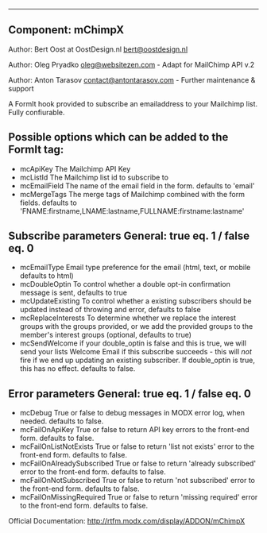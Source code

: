 --------------------
Component: mChimpX
--------------------
Author: Bert Oost at OostDesign.nl <bert@oostdesign.nl>

Author: Oleg Pryadko <oleg@websitezen.com> - Adapt for MailChimp API v.2

Author: Anton Tarasov <contact@antontarasov.com> - Further maintenance & support

A FormIt hook provided to subscribe an emailaddress to your Mailchimp list. Fully confiurable.

Possible options which can be added to the FormIt tag:
---------------------------------
- mcApiKey
  The Mailchimp API Key
- mcListId
  The Mailchimp list id to subscribe to
- mcEmailField
  The name of the email field in the form. defaults to 'email'
- mcMergeTags
  The merge tags of Mailchimp combined with the form fields.
  defaults to 'FNAME:firstname,LNAME:lastname,FULLNAME:firstname:lastname'


Subscribe parameters
General: true eq. 1 / false eq. 0
---------------------------------
- mcEmailType
  Email type preference for the email (html, text, or mobile defaults to html)
- mcDoubleOptin
  To control whether a double opt-in confirmation message is sent, defaults to true
- mcUpdateExisting
  To control whether a existing subscribers should be updated instead of throwing and 
  error, defaults to false
- mcReplaceInterests
  To determine whether we replace the interest groups with the groups provided, or we 
  add the provided groups to the member's interest groups (optional, defaults to true)
- mcSendWelcome
  if your double_optin is false and this is true, we will send your lists Welcome Email 
  if this subscribe succeeds - this will *not* fire if we end up updating an existing 
  subscriber. If double_optin is true, this has no effect. defaults to false.


Error parameters
General: true eq. 1 / false eq. 0
---------------------------------
- mcDebug
  True or false to debug messages in MODX error log, when needed. defaults to false.
- mcFailOnApiKey
  True or false to return API key errors to the front-end form. defaults to false.
- mcFailOnListNotExists
  True or false to return 'list not exists' error to the front-end form. defaults to false.
- mcFailOnAlreadySubscribed
  True or false to return 'already subscribed' error to the front-end form. defaults to false.
- mcFailOnNotSubscribed
  True or false to return 'not subscribed' error to the front-end form. defaults to false.
- mcFailOnMissingRequired
  True or false to return 'missing required' error to the front-end form. defaults to false.

Official Documentation:
http://rtfm.modx.com/display/ADDON/mChimpX
